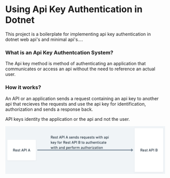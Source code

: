 # Using Api Key Authentication in Dotnet

This project is a boilerplate for implementing api key authentication in dotnet web api's and minimal api's....


### What is an Api Key Authentcation System?

The Api key method is method of authenticating an application that communicates or access an api without the need to reference an actual user. 


### How it works?

An API or an application sends a request containing an api key to another api that recieves the requests and use the api key for identification, authorization and sends a response back.

API keys identity the application or the api and not the user.



![Api Key](img/ApiKey.png)